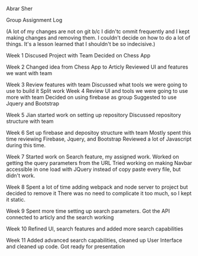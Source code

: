 Abrar Sher 

Group Assignment Log

(A lot of my changes are not on git b/c I didn'tc ommit frequently and I kept making changes and removing them. I couldn't decide on how to do a lot of things. It's a lesson learned that I shouldn't be so indecisive.)

Week 1
    Discused Project with Team
    Decided on Chess App

Week 2
    Changed idea from Chess App to Articly
    Reviewed UI and features we want with team


Week 3
    Review features with team
    Discussed what tools we were going to use to build it
    Split work
Week 4
    Review UI and tools we were going to use more with team
    Decided on using firebase as group
    Suggested to use Jquery and Bootstrap

Week 5
    Jian started work on setting up repository
    Discussed repository structure with team

Week 6
    Set up firebase and depositoy structure with team
    Mostly spent this time reviewing Firebase, Jquery, and Bootstrap
    Reviewed a lot of Javascript during this time.

Week 7
    Started work on Search feature, my assigned work.
    Worked on getting the query parameters from the URL
    Tried working on making Navbar accessible in one load with JQuery instead of copy paste every file, but didn't work.

Week 8
    Spent a lot of time adding webpack and node server to project but decided to remove it
    There was no need to complicate it too much, so I kept it static.

Week 9
    Spent more time setting up search parameters.
    Got the API connected to articly and the search working

Week 10
    Refined UI, search features and added more search capabilities

Week 11
    Added advanced search capabilities, cleaned up User Interface and cleaned up code. 
    Got ready for presentation


